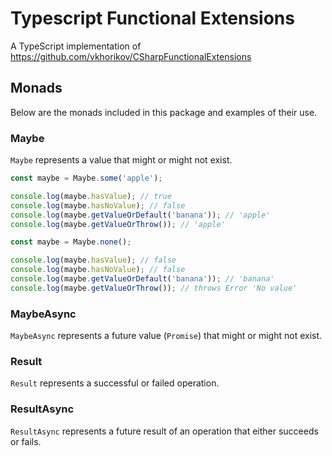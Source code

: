 # Typescript Functional Extensions

A TypeScript implementation of <https://github.com/vkhorikov/CSharpFunctionalExtensions>

## Monads

Below are the monads included in this package and examples of their use.

### Maybe

`Maybe` represents a value that might or might not exist.

```typescript
const maybe = Maybe.some('apple');

console.log(maybe.hasValue); // true
console.log(maybe.hasNoValue); // false
console.log(maybe.getValueOrDefault('banana')); // 'apple'
console.log(maybe.getValueOrThrow()); // 'apple'
```

```typescript
const maybe = Maybe.none();

console.log(maybe.hasValue); // false
console.log(maybe.hasNoValue); // false
console.log(maybe.getValueOrDefault('banana')); // 'banana'
console.log(maybe.getValueOrThrow()); // throws Error 'No value'
```

### MaybeAsync

`MaybeAsync` represents a future value (`Promise`) that might or might not exist.

### Result

`Result` represents a successful or failed operation.

### ResultAsync

`ResultAsync` represents a future result of an operation that either succeeds or fails.
